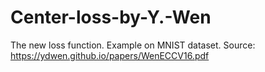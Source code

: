 # Center-loss-by-Y.-Wen
The new loss function. Example on MNIST dataset. Source: https://ydwen.github.io/papers/WenECCV16.pdf
